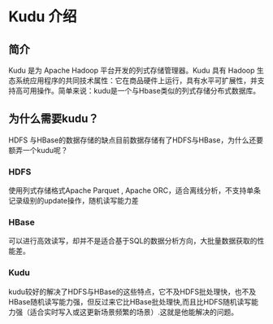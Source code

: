# Kudu 介绍

## 简介

Kudu 是为 Apache Hadoop 平台开发的列式存储管理器。Kudu 具有 Hadoop 生态系统应用程序的共同技术属性：它在商品硬件上运行，具有水平可扩展性，并支持高可用操作。简单来说：kudu是一个与Hbase类似的列式存储分布式数据库。

## 为什么需要kudu？

HDFS 与HBase的数据存储的缺点目前数据存储有了HDFS与HBase，为什么还要额弄一个kudu呢？

### HDFS

使用列式存储格式Apache Parquet , Apache ORC，适合离线分析，不支持单条记录级别的update操作，随机读写能力差

### HBase

可以进行高效读写，却并不是适合基于SQL的数据分析方向，大批量数据获取的性能差。

### Kudu

kudu较好的解决了HDFS与HBase的这些特点，它不及HDFS批处理快，也不及HBase随机读写能力强，但反过来它比HBase批处理快,而且比HDFS随机读写能力强（适合实时写入或这更新场景频繁的场景）.这就是他能解决的问题。
